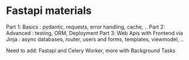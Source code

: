 # Fastapi materials
Part 1: Basics : pydantic, requests, error handling, cache, ..
Part 2: Advanced : testing, ORM, Deployment
Part 3: Web Apis with Frontend via Jinja : async databases, router, users and forms, templates, viewmodel, ..

Need to add: Fastapi and Celery Worker, more with Background Tasks
